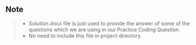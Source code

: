 ## Note

> + Solution.docx file is just used to provide the answer of some of the questions which we are using in our Practice Coding Question.
> + No need to include this file in project directory.
